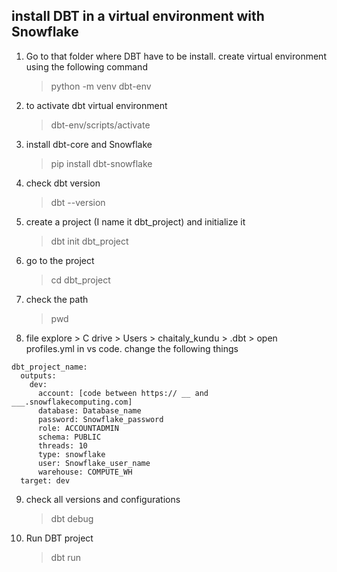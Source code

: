 ## install DBT in a virtual environment with Snowflake

1. Go to that folder where DBT have to be install. create virtual environment using the following command
   > python -m venv dbt-env
2. to activate dbt virtual environment
   > dbt-env/scripts/activate
3. install dbt-core and Snowflake
   > pip install dbt-snowflake
4. check dbt version
   > dbt --version
5. create a project (I name it dbt_project) and initialize it
   > dbt init dbt_project
6. go to the project
   > cd dbt_project
7. check the path

   > pwd

8. file explore > C drive > Users > chaitaly_kundu > .dbt > open profiles.yml in vs code. change the following things

```
dbt_project_name:
  outputs:
    dev:
      account: [code between https:// __ and ___.snowflakecomputing.com]
      database: Database_name
      password: Snowflake_password
      role: ACCOUNTADMIN
      schema: PUBLIC
      threads: 10
      type: snowflake
      user: Snowflake_user_name
      warehouse: COMPUTE_WH
  target: dev
```

9. check all versions and configurations

   > dbt debug

10. Run DBT project
    > dbt run
